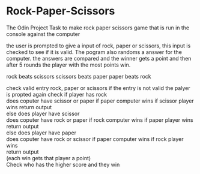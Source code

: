 # Rock-Paper-Scissors
The Odin Project Task to make rock paper scissors game that is run in the console against the computer

the user is prompted to give a input of rock, paper or scissors, this input is checked to see if it is valid. The pogram also randoms a answer for the computer. the answers are compared and the winner gets a point and then after 5 rounds the player with the most points win.

rock beats scissors
scissors beats paper
paper beats rock

check valid entry
    rock, paper or scissors
    if the entry is not valid the palyer is propted again
check if player has rock   
    does coputer have scissor or paper 
        if paper
            computer wins
        if scissor
            player wins
        return output           
else does player have scissor           
    does coputer have rock or paper 
        if rock
            computer wins
        if paper
            player wins
        return output    
else does player have paper           
    does coputer have rock or scissor 
        if paper
            computer wins
        if rock
            player wins  
        return output   
  (each win gets that player a point)      
Check who has the higher score and they win